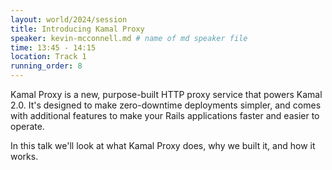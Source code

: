 ```yaml
---
layout: world/2024/session
title: Introducing Kamal Proxy
speaker: kevin-mcconnell.md # name of md speaker file
time: 13:45 - 14:15
location: Track 1
running_order: 8
---
```


Kamal Proxy is a new, purpose-built HTTP proxy service that powers Kamal 2.0. It's designed to make zero-downtime deployments simpler, and comes with additional features to make your Rails applications faster and easier to operate.

In this talk we'll look at what Kamal Proxy does, why we built it, and how it works.
